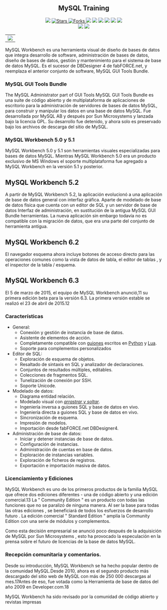 
<h2 align="center"> MySQL Training</h2>

<p align="center">
  
  </a>
    <img src="https://img.shields.io/github/languages/top/BrianMarquez3/MySQL-Training?color=red">
  </a>
  
  <a href="https://github.com/BrianMarquez3/MySQL-Training/stargazers">
    <img src="https://img.shields.io/github/stars/BrianMarquez3/MySQL-Training.svg?style=flat" alt="Stars">
  </a>
  
  <a href="https://github.com/BrianMarquez3/MySQL-Training/network">
    <img src="https://img.shields.io/github/forks/BrianMarquez3/MySQL-Training.svg?style=flat" alt="Forks">
  </a>
  
  </a>
    <img src="https://img.shields.io/github/v/tag/BrianMarquez3/MySQL-Training?color=gren&label=Version&logo=sql">
    <img src="https://img.shields.io/github/v/tag/BrianMarquez3/MySQL-Training?color=red&label=Version&logo=sql">
  </a>
  
  </a>
    <img src="https://img.shields.io/github/languages/code-size/BrianMarquez3/MySQL-Training">
  </a>
  
  </a>
    <img src="https://img.shields.io/github/downloads/BrianMarquez3/MySQL-Training/total?color=violet">
    <img src="https://img.shields.io/github/downloads/BrianMarquez3/MySQL-Training/total?color=green">
  </a>
  
   <a href="https://github.com/BrianMarquez3/MySQL-Training/network">
    <img src="https://img.shields.io/badge/Plataform-Windows-blue">
  </a><br>
  
   <img src="https://img.shields.io/github/last-commit/BrianMarquez3/MySQL-Training?color=darkrose&style=for-the-badge">
  <img src="https://img.shields.io/github/languages/count/BrianMarquez3/MySQL-Training?style=for-the-badge">
</p>

  
<table align="center">
  <tr>
    <td align="center" style="padding=0;width=50%;">
      <img align="center" style="padding=0;" src="./images/mysql.png" />
    </td>
  </tr>
</table>

MySQL Workbench es una herramienta visual de diseño de bases de datos que integra desarrollo de software, administración de bases de datos, diseño de bases de datos, gestión y mantenimiento para el sistema de base de datos MySQL. Es el sucesor de DBDesigner 4 de fabFORCE.net, y reemplaza el anterior conjunto de software, MySQL GUI Tools Bundle.

### MySQL GUI Tools Bundle

The MySQL Administrator part of GUI Tools
MySQL GUI Tools Bundle es una suite de código abierto y de multiplataforma de aplicaciones de escritorio para la administración de servidores de bases de datos MySQL, para construir y manipular los datos en una base de datos MySQL. Fue desarrollada por MySQL AB y después por Sun Microsystems y lanzada bajo la licencia GPL. Su desarrollo fue detenido, y ahora solo es preservado bajo los archivos de descarga del sitio de MySQL.

### MySQL Workbench 5.0 y 5.1
MySQL Workbench 5.0 y 5.1 son herramientas visuales especializadas para bases de datos MySQL. Mientras MySQL Workbench 5.0 era un producto exclusivo de MS Windows el soporte multiplataforma fue agregado a MySQL Workbench en la versión 5.1 y posterior.

## MySQL Workbench 5.2
A partir de MySQL Workbench 5.2, la aplicación evolucionó a una aplicación de base de datos general con interfaz gráfica. Aparte de modelado de base de datos física que cuenta con un editor de SQL y un servidor de base de datos Interfaz de administración, en sustitución de la antigua MySQL GUI Bundle herramientas. La nueva aplicación sin embargo todavía no es compatible con la migración de datos, que era una parte del conjunto de herramienta antigua.

## MySQL Workbench 6.2
El navegador esquema ahora incluye botones de acceso directo para las operaciones comunes como la vista de datos de tabla, el editor de tablas , y el inspector de la tabla / esquema.

## MySQL Workbench 6.3
El 5 de marzo de 2015, el equipo de MySQL Workbench anunció,11​ su primera edición beta para la versión 6.3. La primera versión estable se realizó el 23 de abril de 2015.12​

### Características

<ul><li>General:
<ul><li>Conexión y gestión de instancia de base de datos.</li>
<li>Asistente de elementos de acción.</li>
<li>Completamente compatible con <a href="/wiki/Script" title="Script">guiones</a> escritos en <a href="/wiki/Python" title="Python">Python</a> y <a href="/wiki/Lua" title="Lua">Lua</a>.</li>
<li>Soporte para complementos personalizados</li></ul></li>
<li>Editor de SQL:
<ul><li>Exploración de esquema de objetos.</li>
<li>Resaltado de sintaxis en SQL y analizador de declaraciones.</li>
<li>Conjuntos de resultados múltiples, editables.</li>
<li>Colecciones de fragmentos SQL.</li>
<li>Tunelización de conexión por SSH.</li>
<li>Soporte Unicode.</li></ul></li>
<li>Modelado de datos:
<ul><li>Diagrama entidad relación.</li>
<li>Modelado visual con <a href="/wiki/Arrastrar_y_soltar#Arrastrar_y_soltar" class="mw-redirect" title="Arrastrar y soltar"><i>arrastrar y soltar</i></a>.</li>
<li>Ingeniería inversa a guiones SQL y base de datos en vivo.</li>
<li>Ingeniería directa a guiones SQL y base de datos en vivo.</li>
<li>Sincronización de esquema.</li>
<li>Impresión de modelos.</li>
<li>Importación desde fabFORCE.net DBDesigner4.</li></ul></li>
<li>Administración de base de datos:
<ul><li>Iniciar y detener instancias de base de datos.</li>
<li>Configuración de instancias.</li>
<li>Administración de cuentas en base de datos.</li>
<li>Exploración de instancias variables.</li>
<li>Exploración de ficheros de registros.</li>
<li>Exportación e importación masiva de datos.</li></ul></li></ul>

### Licenciamiento y Ediciones
MySQL Workbench es uno de los primeros productos de la familia MySQL que ofrece dos ediciones diferentes - una de código abierto y una edición comercial.13​ La " Community Edition " es un producto con todas las funciones que no se paralizó de ninguna manera. Al ser la base para todas las otras ediciones , se beneficiará de todos los esfuerzos de desarrollo futuro . La edición comercial " Standard Edition " amplía la Community Edition con una serie de módulos y complementos.

Como esta decisión empresarial se anunció poco después de la adquisición de MySQL por Sun Microsystems , esto ha provocado la especulación en la prensa sobre el futuro de licencias de la base de datos MySQL.

### Recepción comunitaria y comentarios.

Desde su introducción, MySQL Workbench se ha hecho popular dentro de la comunidad MySQL.Desde 2010, ahora es el segundo producto más descargado del sitio web de MySQL con más de 250 000 descargas al mes.17​ Antes de eso, fue votada como la Herramienta de base de datos del año 2009 en Developer.com.18​


MySQL Workbench ha sido revisado por la comunidad de código abierto y revistas impresas
